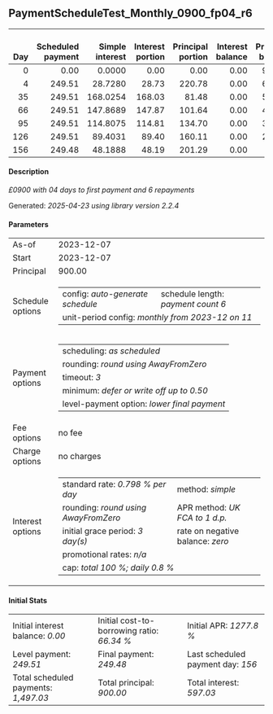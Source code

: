 <h2>PaymentScheduleTest_Monthly_0900_fp04_r6</h2>
<table>
    <thead style="vertical-align: bottom;">
        <th style="text-align: right;">Day</th>
        <th style="text-align: right;">Scheduled payment</th>
        <th style="text-align: right;">Simple interest</th>
        <th style="text-align: right;">Interest portion</th>
        <th style="text-align: right;">Principal portion</th>
        <th style="text-align: right;">Interest balance</th>
        <th style="text-align: right;">Principal balance</th>
        <th style="text-align: right;">Total simple interest</th>
        <th style="text-align: right;">Total interest</th>
        <th style="text-align: right;">Total principal</th>
    </thead>
    <tr style="text-align: right;">
        <td class="ci00">0</td>
        <td class="ci01" style="white-space: nowrap;">0.00</td>
        <td class="ci02">0.0000</td>
        <td class="ci03">0.00</td>
        <td class="ci04">0.00</td>
        <td class="ci05">0.00</td>
        <td class="ci06">900.00</td>
        <td class="ci07">0.0000</td>
        <td class="ci08">0.00</td>
        <td class="ci09">0.00</td>
    </tr>
    <tr style="text-align: right;">
        <td class="ci00">4</td>
        <td class="ci01" style="white-space: nowrap;">249.51</td>
        <td class="ci02">28.7280</td>
        <td class="ci03">28.73</td>
        <td class="ci04">220.78</td>
        <td class="ci05">0.00</td>
        <td class="ci06">679.22</td>
        <td class="ci07">28.7280</td>
        <td class="ci08">28.73</td>
        <td class="ci09">220.78</td>
    </tr>
    <tr style="text-align: right;">
        <td class="ci00">35</td>
        <td class="ci01" style="white-space: nowrap;">249.51</td>
        <td class="ci02">168.0254</td>
        <td class="ci03">168.03</td>
        <td class="ci04">81.48</td>
        <td class="ci05">0.00</td>
        <td class="ci06">597.74</td>
        <td class="ci07">196.7534</td>
        <td class="ci08">196.76</td>
        <td class="ci09">302.26</td>
    </tr>
    <tr style="text-align: right;">
        <td class="ci00">66</td>
        <td class="ci01" style="white-space: nowrap;">249.51</td>
        <td class="ci02">147.8689</td>
        <td class="ci03">147.87</td>
        <td class="ci04">101.64</td>
        <td class="ci05">0.00</td>
        <td class="ci06">496.10</td>
        <td class="ci07">344.6224</td>
        <td class="ci08">344.63</td>
        <td class="ci09">403.90</td>
    </tr>
    <tr style="text-align: right;">
        <td class="ci00">95</td>
        <td class="ci01" style="white-space: nowrap;">249.51</td>
        <td class="ci02">114.8075</td>
        <td class="ci03">114.81</td>
        <td class="ci04">134.70</td>
        <td class="ci05">0.00</td>
        <td class="ci06">361.40</td>
        <td class="ci07">459.4298</td>
        <td class="ci08">459.44</td>
        <td class="ci09">538.60</td>
    </tr>
    <tr style="text-align: right;">
        <td class="ci00">126</td>
        <td class="ci01" style="white-space: nowrap;">249.51</td>
        <td class="ci02">89.4031</td>
        <td class="ci03">89.40</td>
        <td class="ci04">160.11</td>
        <td class="ci05">0.00</td>
        <td class="ci06">201.29</td>
        <td class="ci07">548.8330</td>
        <td class="ci08">548.84</td>
        <td class="ci09">698.71</td>
    </tr>
    <tr style="text-align: right;">
        <td class="ci00">156</td>
        <td class="ci01" style="white-space: nowrap;">249.48</td>
        <td class="ci02">48.1888</td>
        <td class="ci03">48.19</td>
        <td class="ci04">201.29</td>
        <td class="ci05">0.00</td>
        <td class="ci06">0.00</td>
        <td class="ci07">597.0218</td>
        <td class="ci08">597.03</td>
        <td class="ci09">900.00</td>
    </tr>
</table>
<h4>Description</h4>
<p><i>£0900 with 04 days to first payment and 6 repayments</i></p>
<p>Generated: <i>2025-04-23 using library version 2.2.4</i></p>
<h4>Parameters</h4>
<table>
    <tr>
        <td>As-of</td>
        <td>2023-12-07</td>
    </tr>
    <tr>
        <td>Start</td>
        <td>2023-12-07</td>
    </tr>
    <tr>
        <td>Principal</td>
        <td>900.00</td>
    </tr>
    <tr>
        <td>Schedule options</td>
        <td>
            <table>
                <tr>
                    <td>config: <i>auto-generate schedule</i></td>
                    <td>schedule length: <i><i>payment count</i> 6</i></td>
                </tr>
                <tr>
                    <td colspan="2" style="white-space: nowrap;">unit-period config: <i>monthly from 2023-12 on 11</i></td>
                </tr>
            </table>
        </td>
    </tr>
    <tr>
        <td>Payment options</td>
        <td>
            <table>
                <tr>
                    <td>scheduling: <i>as scheduled</i></td>
                </tr>
                <tr>
                    <td>rounding: <i>round using AwayFromZero</i></td>
                </tr>
                <tr>
                    <td>timeout: <i>3</i></td>
                </tr>
                <tr>
                    <td>minimum: <i>defer&nbsp;or&nbsp;write&nbsp;off&nbsp;up&nbsp;to&nbsp;0.50</i></td>
                </tr>
                <tr>
                    <td>level-payment option: <i>lower&nbsp;final&nbsp;payment</i></td>
                </tr>
            </table>
        </td>
    </tr>
    <tr>
        <td>Fee options</td>
        <td>no fee
        </td>
    </tr>
    <tr>
        <td>Charge options</td>
        <td>no charges
        </td>
    </tr>
    <tr>
        <td>Interest options</td>
        <td>
            <table>
                <tr>
                    <td>standard rate: <i>0.798 % per day</i></td>
                    <td>method: <i>simple</i></td>
                </tr>
                <tr>
                    <td>rounding: <i>round using AwayFromZero</i></td>
                    <td>APR method: <i>UK FCA to 1 d.p.</i></td>
                </tr>
                <tr>
                    <td>initial grace period: <i>3 day(s)</i></td>
                    <td>rate on negative balance: <i>zero</i></td>
                </tr>
                <tr>
                    <td colspan="2">promotional rates: <i><i>n/a</i></i></td>
                </tr>
                <tr>
                    <td colspan="2">cap: <i>total 100 %; daily 0.8 %</td>
                </tr>
            </table>
        </td>
    </tr>
</table>
<h4>Initial Stats</h4>
<table>
    <tr>
        <td>Initial interest balance: <i>0.00</i></td>
        <td>Initial cost-to-borrowing ratio: <i>66.34 %</i></td>
        <td>Initial APR: <i>1277.8 %</i></td>
    </tr>
    <tr>
        <td>Level payment: <i>249.51</i></td>
        <td>Final payment: <i>249.48</i></td>
        <td>Last scheduled payment day: <i>156</i></td>
    </tr>
    <tr>
        <td>Total scheduled payments: <i>1,497.03</i></td>
        <td>Total principal: <i>900.00</i></td>
        <td>Total interest: <i>597.03</i></td>
    </tr>
</table>
